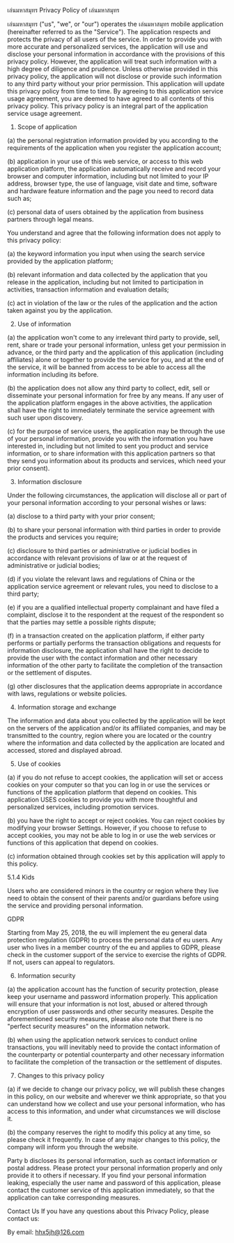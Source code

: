 เล่นมหาสมุทร
Privacy Policy of เล่นมหาสมุทร

เล่นมหาสมุทร ("us", "we", or "our") operates the เล่นมหาสมุทร mobile application (hereinafter referred to as the "Service").
The application respects and protects the privacy of all users of the service. In order to provide you with more accurate and personalized services, the application will use and disclose your personal information in accordance with the provisions of this privacy policy. However, the application will treat such information with a high degree of diligence and prudence. Unless otherwise provided in this privacy policy, the application will not disclose or provide such information to any third party without your prior permission. This application will update this privacy policy from time to time. By agreeing to this application service usage agreement, you are deemed to have agreed to all contents of this privacy policy. This privacy policy is an integral part of the application service usage agreement.

1. Scope of application

(a) the personal registration information provided by you according to the requirements of the application when you register the application account;

(b) application in your use of this web service, or access to this web application platform, the application automatically receive and record your browser and computer information, including but not limited to your IP address, browser type, the use of language, visit date and time, software and hardware feature information and the page you need to record data such as;

(c) personal data of users obtained by the application from business partners through legal means.

You understand and agree that the following information does not apply to this privacy policy:

(a) the keyword information you input when using the search service provided by the application platform;

(b) relevant information and data collected by the application that you release in the application, including but not limited to participation in activities, transaction information and evaluation details;

(c) act in violation of the law or the rules of the application and the action taken against you by the application.

2. Use of information

(a) the application won't come to any irrelevant third party to provide, sell, rent, share or trade your personal information, unless get your permission in advance, or the third party and the application of this application (including affiliates) alone or together to provide the service for you, and at the end of the service, it will be banned from access to be able to access all the information including its before.

(b) the application does not allow any third party to collect, edit, sell or disseminate your personal information for free by any means. If any user of the application platform engages in the above activities, the application shall have the right to immediately terminate the service agreement with such user upon discovery.

(c) for the purpose of service users, the application may be through the use of your personal information, provide you with the information you have interested in, including but not limited to sent you product and service information, or to share information with this application partners so that they send you information about its products and services, which need your prior consent).

3. Information disclosure

Under the following circumstances, the application will disclose all or part of your personal information according to your personal wishes or laws:

(a) disclose to a third party with your prior consent;

(b) to share your personal information with third parties in order to provide the products and services you require;

(c) disclosure to third parties or administrative or judicial bodies in accordance with relevant provisions of law or at the request of administrative or judicial bodies;

(d) if you violate the relevant laws and regulations of China or the application service agreement or relevant rules, you need to disclose to a third party;

(e) if you are a qualified intellectual property complainant and have filed a complaint, disclose it to the respondent at the request of the respondent so that the parties may settle a possible rights dispute;

(f) in a transaction created on the application platform, if either party performs or partially performs the transaction obligations and requests for information disclosure, the application shall have the right to decide to provide the user with the contact information and other necessary information of the other party to facilitate the completion of the transaction or the settlement of disputes.

(g) other disclosures that the application deems appropriate in accordance with laws, regulations or website policies.

4. Information storage and exchange

The information and data about you collected by the application will be kept on the servers of the application and/or its affiliated companies, and may be transmitted to the country, region where you are located or the country where the information and data collected by the application are located and accessed, stored and displayed abroad.

5. Use of cookies

(a) if you do not refuse to accept cookies, the application will set or access cookies on your computer so that you can log in or use the services or functions of the application platform that depend on cookies. This application USES cookies to provide you with more thoughtful and personalized services, including promotion services.

(b) you have the right to accept or reject cookies. You can reject cookies by modifying your browser Settings. However, if you choose to refuse to accept cookies, you may not be able to log in or use the web services or functions of this application that depend on cookies.

(c) information obtained through cookies set by this application will apply to this policy.

5.1.4 Kids

Users who are considered minors in the country or region where they live need to obtain the consent of their parents and/or guardians before using the service and providing personal information.

GDPR

Starting from May 25, 2018, the eu will implement the eu general data protection regulation (GDPR) to process the personal data of eu users. Any user who lives in a member country of the eu and applies to GDPR, please check in the customer support of the service to exercise the rights of GDPR. If not, users can appeal to regulators.

6. Information security

(a) the application account has the function of security protection, please keep your username and password information properly. This application will ensure that your information is not lost, abused or altered through encryption of user passwords and other security measures. Despite the aforementioned security measures, please also note that there is no "perfect security measures" on the information network.

(b) when using the application network services to conduct online transactions, you will inevitably need to provide the contact information of the counterparty or potential counterparty and other necessary information to facilitate the completion of the transaction or the settlement of disputes.

7. Changes to this privacy policy

(a) if we decide to change our privacy policy, we will publish these changes in this policy, on our website and wherever we think appropriate, so that you can understand how we collect and use your personal information, who has access to this information, and under what circumstances we will disclose it.

(b) the company reserves the right to modify this policy at any time, so please check it frequently. In case of any major changes to this policy, the company will inform you through the website.

Party b discloses its personal information, such as contact information or postal address. Please protect your personal information properly and only provide it to others if necessary. If you find your personal information leaking, especially the user name and password of this application, please contact the customer service of this application immediately, so that the application can take corresponding measures.

Contact Us
If you have any questions about this Privacy Policy, please contact us:

By email: hhx5jh@126.com

